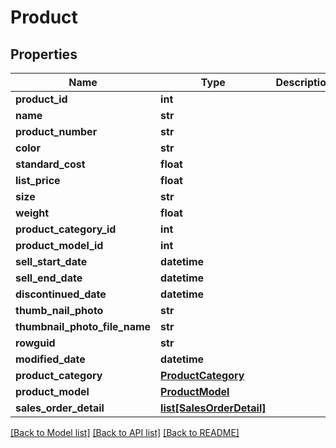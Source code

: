 # Product

## Properties
Name | Type | Description | Notes
------------ | ------------- | ------------- | -------------
**product_id** | **int** |  | [optional] 
**name** | **str** |  | [optional] 
**product_number** | **str** |  | [optional] 
**color** | **str** |  | [optional] 
**standard_cost** | **float** |  | [optional] 
**list_price** | **float** |  | [optional] 
**size** | **str** |  | [optional] 
**weight** | **float** |  | [optional] 
**product_category_id** | **int** |  | [optional] 
**product_model_id** | **int** |  | [optional] 
**sell_start_date** | **datetime** |  | [optional] 
**sell_end_date** | **datetime** |  | [optional] 
**discontinued_date** | **datetime** |  | [optional] 
**thumb_nail_photo** | **str** |  | [optional] 
**thumbnail_photo_file_name** | **str** |  | [optional] 
**rowguid** | **str** |  | [optional] 
**modified_date** | **datetime** |  | [optional] 
**product_category** | [**ProductCategory**](ProductCategory.md) |  | [optional] 
**product_model** | [**ProductModel**](ProductModel.md) |  | [optional] 
**sales_order_detail** | [**list[SalesOrderDetail]**](SalesOrderDetail.md) |  | [optional] 

[[Back to Model list]](../README.md#documentation-for-models) [[Back to API list]](../README.md#documentation-for-api-endpoints) [[Back to README]](../README.md)


